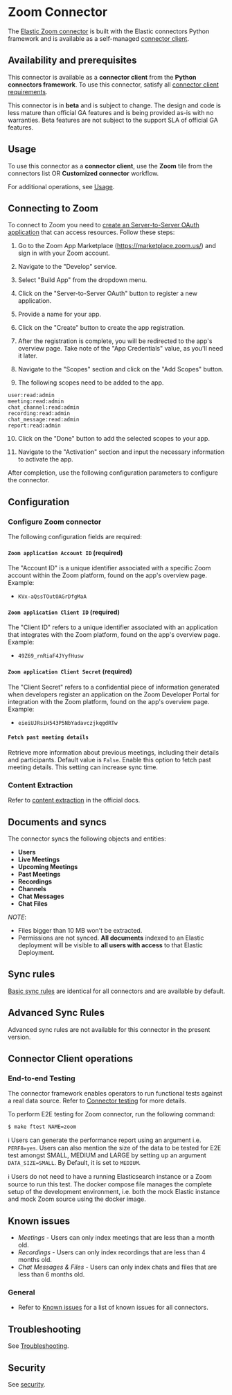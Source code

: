 # Zoom Connector

The [Elastic Zoom connector](../connectors/sources/zoom.py) is built with the Elastic connectors Python framework and is available as a self-managed [connector client](https://www.elastic.co/guide/en/enterprise-search/current/build-connector.html).

## Availability and prerequisites

This connector is available as a **connector client** from the **Python connectors framework**. To use this connector, satisfy all [connector client requirements](https://www.elastic.co/guide/en/enterprise-search/master/build-connector.html).

This connector is in **beta** and is subject to change. The design and code is less mature than official GA features and is being provided as-is with no warranties. Beta features are not subject to the support SLA of official GA features.

## Usage

To use this connector as a **connector client**, use the **Zoom** tile from the connectors list OR **Customized connector** workflow.

For additional operations, see [Usage](https://www.elastic.co/guide/en/enterprise-search/master/connectors-usage.html).

## Connecting to Zoom

To connect to Zoom you need to [create an Server-to-Server OAuth application](https://developers.zoom.us/docs/internal-apps/s2s-oauth/) that can access resources. Follow these steps:

1. Go to the Zoom App Marketplace (https://marketplace.zoom.us/) and sign in with your Zoom account.

2. Navigate to the "Develop" service.

3. Select "Build App" from the dropdown menu.	

4. Click on the "Server-to-Server OAuth" button to register a new application.

5. Provide a name for your app.

6. Click on the "Create" button to create the app registration.

7. After the registration is complete, you will be redirected to the app's overview page. Take note of the "App Credentials" value, as you'll need it later.

8. Navigate to the "Scopes" section and click on the "Add Scopes" button.

9. The following scopes need to be added to the app.

```shell
user:read:admin
meeting:read:admin
chat_channel:read:admin
recording:read:admin
chat_message:read:admin
report:read:admin
```

10. Click on the "Done" button to add the selected scopes to your app.

11. Navigate to the "Activation" section and input the necessary information to activate the app.

After completion, use the following configuration parameters to configure the connector.

## Configuration

### Configure Zoom connector

The following configuration fields are required:

#### `Zoom application Account ID`  (required)

The "Account ID" is a unique identifier associated with a specific Zoom account within the Zoom platform, found on the app's overview page. Example:

- `KVx-aQssTOutOAGrDfgMaA`

#### `Zoom application Client ID`  (required)

The "Client ID" refers to a unique identifier associated with an application that integrates with the Zoom platform, found on the app's overview page. Example:

- `49Z69_rnRiaF4JYyfHusw`

#### `Zoom application Client Secret`  (required)

The "Client Secret" refers to a confidential piece of information generated when developers register an application on the Zoom Developer Portal for integration with the Zoom platform, found on the app's overview page. Example:

- `eieiUJRsiH543P5NbYadavczjkqgdRTw`

#### `Fetch past meeting details`

Retrieve more information about previous meetings, including their details and participants. Default value is `False`. Enable this option to fetch past meeting details. This setting can increase sync time.

### Content Extraction

Refer to [content extraction](https://www.elastic.co/guide/en/enterprise-search/current/connectors-content-extraction.html) in the official docs.

## Documents and syncs

The connector syncs the following objects and entities:
- **Users**
- **Live Meetings**
- **Upcoming Meetings**
- **Past Meetings**
- **Recordings**
- **Channels**
- **Chat Messages**
- **Chat Files**

*NOTE*:
- Files bigger than 10 MB won't be extracted.
- Permissions are not synced. **All documents** indexed to an Elastic deployment will be visible to **all users with access** to that Elastic Deployment.

## Sync rules

[Basic sync rules](https://www.elastic.co/guide/en/enterprise-search/current/sync-rules.html#sync-rules-basic) are identical for all connectors and are available by default.

## Advanced Sync Rules

Advanced sync rules are not available for this connector in the present version.

## Connector Client operations

### End-to-end Testing

The connector framework enables operators to run functional tests against a real data source. Refer to [Connector testing](https://www.elastic.co/guide/en/enterprise-search/master/build-connector.html#build-connector-testing) for more details.

To perform E2E testing for Zoom connector, run the following command:

```shell
$ make ftest NAME=zoom
```

ℹ️ Users can generate the performance report using an argument i.e. `PERF8=yes`. Users can also mention the size of the data to be tested for E2E test amongst SMALL, MEDIUM and LARGE by setting up an argument `DATA_SIZE=SMALL`. By Default, it is set to `MEDIUM`.

ℹ️ Users do not need to have a running Elasticsearch instance or a Zoom source to run this test. The docker compose file manages the complete setup of the development environment, i.e. both the mock Elastic instance and mock Zoom source using the docker image.

## Known issues

- *Meetings* - Users can only index meetings that are less than a month old.
- *Recordings* - Users can only index recordings that are less than 4 months old.
- *Chat Messages & Files* - Users can only index chats and files that are less than 6 months old.

### General 
- Refer to [Known issues](https://www.elastic.co/guide/en/enterprise-search/master/connectors-known-issues.html) for a list of known issues for all connectors.

## Troubleshooting

See [Troubleshooting](https://www.elastic.co/guide/en/enterprise-search/master/connectors-troubleshooting.html).

## Security

See [security](https://www.elastic.co/guide/en/enterprise-search/master/connectors-security.html).
